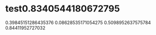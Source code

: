 # test0.8340544180672795
0.39845151286435376
0.08628535171054275
0.5098952637575784
0.84411952727032
